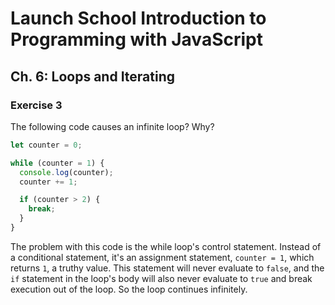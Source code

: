 # Launch School Introduction to Programming with JavaScript

## Ch. 6: Loops and Iterating

### Exercise 3

The following code causes an infinite loop? Why?
```js
let counter = 0;

while (counter = 1) {
  console.log(counter);
  counter += 1;

  if (counter > 2) {
    break;
  }
}
```

The problem with this code is the while loop's control statement. Instead of a
conditional statement, it's an assignment statement, `counter = 1`, which
returns `1`, a truthy value. This statement will never evaluate to `false`, and
the `if` statement in the loop's body will also never evaluate to `true` and
break execution out of the loop. So the loop continues infinitely.